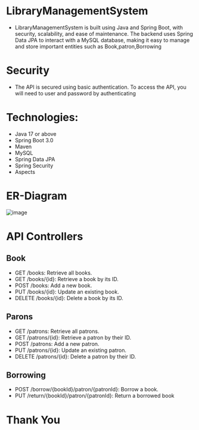 # LibraryManagementSystem

- LibraryManagementSystem is built using Java and Spring Boot, with security, scalability, and ease of maintenance. 
 The backend uses Spring Data JPA to interact with a MySQL database, making it easy to manage and store important entities such as 
 Book,patron,Borrowing

# Security
- The API is secured using basic authentication. To access the API, you will need to user and password  by authenticating

 # Technologies:
- Java 17 or above
- Spring Boot 3.0
- Maven
- MySQL
- Spring Data JPA
- Spring Security
- Aspects

# ER-Diagram
![image](https://github.com/ahmedelhdad123/LibraryManagementSystem/assets/91333530/4814d0f4-9080-4a81-975b-3710c12b6b53)

# API Controllers
## Book
- GET /books: Retrieve all books.
- GET /books/{id}: Retrieve a book by its ID.
- POST /books: Add a new book.
- PUT /books/{id}: Update an existing book.
- DELETE /books/{id}: Delete a book by its ID.
## Parons
- GET /patrons: Retrieve all patrons.
- GET /patrons/{id}: Retrieve a patron by their ID.
- POST /patrons: Add a new patron.
- PUT /patrons/{id}: Update an existing patron.
- DELETE /patrons/{id}: Delete a patron by their ID.
## Borrowing
- POST /borrow/{bookId}/patron/{patronId}: Borrow a book.
- PUT /return/{bookId}/patron/{patronId}: Return a borrowed book

# Thank You



